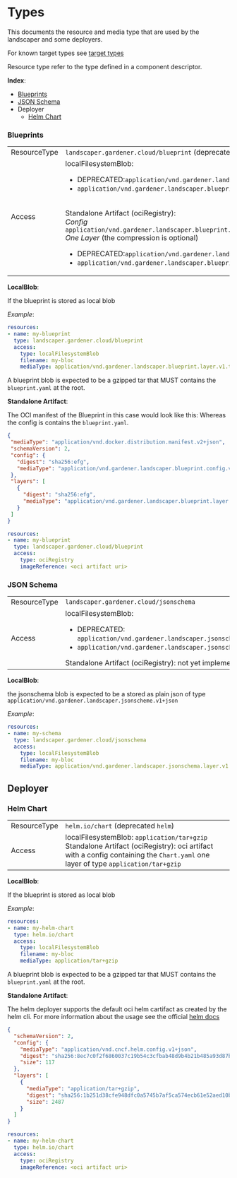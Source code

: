 # Types

This documents the resource and media type that are used by the landscaper and some deployers.

For known target types see [target types](./target_types.md)

Resource type refer to the type defined in a component descriptor.

**Index**:
- [Blueprints](#blueprints)
- [JSON Schema](#json-schema)
- Deployer
  - [Helm Chart](#helm-chart)

### Blueprints
<table>
    <tr>
        <td>ResourceType</td>
        <td> <code>landscaper.gardener.cloud/blueprint</code> (deprecated <code>blueprint</code>) </td>
    </tr>
    <tr>
        <td>Access</td>
        <td> 
            localFilesystemBlob: 
              <ul>
                <li>DEPRECATED:<code>application/vnd.gardener.landscaper.blueprint.v1+tar+gzip</code></li>
                <li><code>application/vnd.gardener.landscaper.blueprint.layer.v1.tar+gzip</code></li>
              </ul>
 <br>
            Standalone Artifact (ociRegistry): <br>
            <i>Config</i><br>
              <code>application/vnd.gardener.landscaper.blueprint.config.v1+yaml</code><br>
            <i>One Layer</i> (the compression is optional)
              <ul>
                <li>DEPRECATED:<code>application/vnd.gardener.landscaper.blueprint.v1+tar+gzip</code></li>
                <li><code>application/vnd.gardener.landscaper.blueprint.layer.v1.tar+gzip</code></li>
              </ul>
        </td>
    </tr>
</table>

**LocalBlob**:

If the blueprint is stored as local blob 

_Example_:
```yaml
resources:
- name: my-blueprint
  type: landscaper.gardener.cloud/blueprint
  access:
    type: localFilesystemBlob
    filename: my-bloc
    mediaType: application/vnd.gardener.landscaper.blueprint.layer.v1.tar+gzip
```

A blueprint blob is expected to be a gzipped tar that MUST contains the `blueprint.yaml` at the root.

**Standalone Artifact**:

The OCI manifest of the Blueprint in this case would look like this:
Whereas the config is contains the `blueprint.yaml`.
```json
{
 "mediaType": "application/vnd.docker.distribution.manifest.v2+json",
 "schemaVersion": 2, 
 "config": { 
   "digest": "sha256:efg",
   "mediaType": "application/vnd.gardener.landscaper.blueprint.config.v1+yaml"
 },
 "layers": [
   {
     "digest": "sha256:efg",
     "mediaType": "application/vnd.gardener.landscaper.blueprint.layer.v1.tar+gzip"
   }
 ]
}
```

```yaml
resources:
- name: my-blueprint
  type: landscaper.gardener.cloud/blueprint
  access:
    type: ociRegistry
    imageReference: <oci artifact uri>
```

### JSON Schema

<table>
    <tr>
        <td>ResourceType</td>
        <td> <code>landscaper.gardener.cloud/jsonschema</code> </td>
    </tr>
    <tr>
        <td>Access</td>
        <td> 
            localFilesystemBlob:
              <ul>
                <li>DEPRECATED: <code>application/vnd.gardener.landscaper.jsonscheme.v1+json</code></li>
                <li><code>application/vnd.gardener.landscaper.jsonschema.layer.v1.json</code></li>
              </ul>
            Standalone Artifact (ociRegistry): not yet implemented
        </td>
    </tr>
</table>

**LocalBlob**:

the jsonschema blob is expected to be a stored as plain json of type `application/vnd.gardener.landscaper.jsonscheme.v1+json`

_Example_:
```yaml
resources:
- name: my-schema
  type: landscaper.gardener.cloud/jsonschema
  access:
    type: localFilesystemBlob
    filename: my-bloc
    mediaType: application/vnd.gardener.landscaper.jsonschema.layer.v1.json
```


## Deployer

### Helm Chart
<table>
    <tr>
        <td>ResourceType</td>
        <td> <code>helm.io/chart</code> (deprecated <code>helm</code>) </td>
    </tr>
    <tr>
        <td>Access</td>
        <td> 
            localFilesystemBlob: <code>application/tar+gzip</code> <br>
            Standalone Artifact (ociRegistry): oci artifact with a config containing the <code>Chart.yaml</code> one layer of type <code>application/tar+gzip</code>
        </td>
    </tr>
</table>

**LocalBlob**:

If the blueprint is stored as local blob

_Example_:
```yaml
resources:
- name: my-helm-chart
  type: helm.io/chart
  access:
    type: localFilesystemBlob
    filename: my-bloc
    mediaType: application/tar+gzip
```

A blueprint blob is expected to be a gzipped tar that MUST contains the `blueprint.yaml` at the root.

**Standalone Artifact**:

The helm deployer supports the default oci helm cartifact as created by the helm cli.
For more information about the usage see the official [helm docs](https://helm.sh/docs/topics/registries/#where-are-my-charts)

```json
{
  "schemaVersion": 2,
  "config": {
    "mediaType": "application/vnd.cncf.helm.config.v1+json",
    "digest": "sha256:8ec7c0f2f6860037c19b54c3cfbab48d9b4b21b485a93d87b64690fdb68c2111",
    "size": 117
  },
  "layers": [
    {
      "mediaType": "application/tar+gzip",
      "digest": "sha256:1b251d38cfe948dfc0a5745b7af5ca574ecb61e52aed10b19039db39af6e1617",
      "size": 2487
    }
  ]
}
```

```yaml
resources:
- name: my-helm-chart
  type: helm.io/chart
  access:
    type: ociRegistry
    imageReference: <oci artifact uri>
```

